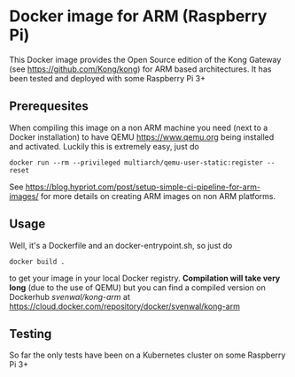 # Docker image for ARM (Raspberry Pi)
This Docker image provides the Open Source edition of the Kong Gateway (see https://github.com/Kong/kong) for ARM based architectures. It has been tested and deployed with some Raspberry Pi 3+

## Prerequesites
When compiling this image on a non ARM machine you need (next to a Docker installation) to have QEMU <https://www.qemu.org> being installed and activated. Luckily this is extremely easy, just do

```
docker run --rm --privileged multiarch/qemu-user-static:register --reset
```
  
See <https://blog.hypriot.com/post/setup-simple-ci-pipeline-for-arm-images/> for more details on creating ARM images on non ARM platforms.

## Usage
Well, it's a Dockerfile and an docker-entrypoint.sh, so just do

```
docker build . 
```
  
to get your image in your local Docker registry. **Compilation will take very long** (due to the use of QEMU) but you can find a compiled version on Dockerhub *svenwal/kong-arm* at <https://cloud.docker.com/repository/docker/svenwal/kong-arm>

## Testing
So far the only tests have been on a Kubernetes cluster on some Raspberry Pi 3+ 
